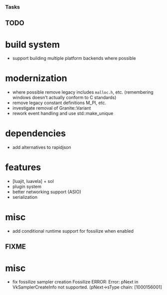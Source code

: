 ### Tasks

## TODO

# build system
- support building multiple platform backends where possible

# modernization
- where possible remove legacy includes `malloc.h`, etc. (remembering windows doesn't actually conform to C standards)
- remove legacy constant definitions M_PI, etc.
- investigate removal of Granite::Variant
- rework event handling and use std::make_unique

# dependencies
- add alternatives to rapidjson

# features
- [luajit, luavela] + sol
- plugin system
- better networking support (ASIO)
- serialization

# misc
- add conditional runtime support for fossilize when enabled


## FIXME

# misc
- fix fossilize sampler creation
    Fossilize ERROR: Error: pNext in VkSamplerCreateInfo not supported. (pNext->sType chain: [1000156001]
